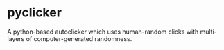 # pyclicker
A python-based autoclicker which uses human-random clicks with multi-layers of computer-generated randomness.
